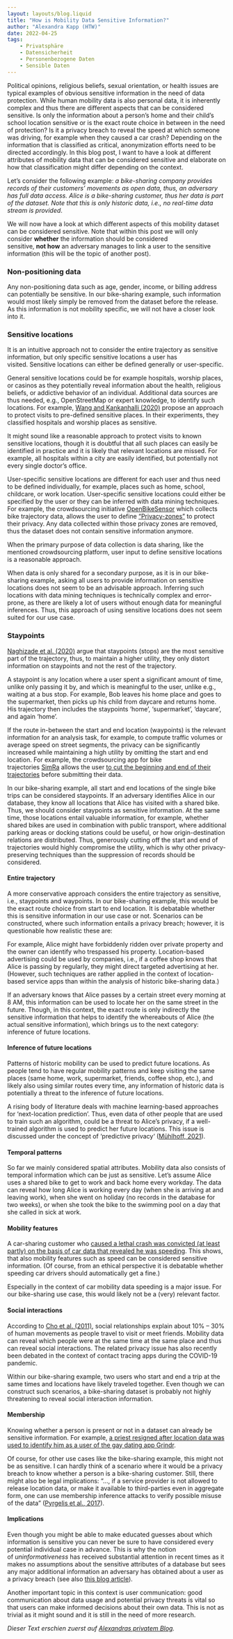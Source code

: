 ```yaml
---
layout: layouts/blog.liquid
title: "How is Mobility Data Sensitive Information?"
author: "Alexandra Kapp (HTW)"
date: 2022-04-25
tags: 
    - Privatsphäre
    - Datensicherheit
    - Personenbezogene Daten
    - Sensible Daten
---
```


Political opinions, religious beliefs, sexual orientation, or health issues are typical examples of obvious sensitive information in the need of data protection. While human mobility data is also personal data, it is inherently complex and thus there are different aspects that can be considered sensitive. Is only the information about a person’s home and their child’s school location sensitive or is the exact route choice in between in the need of protection? Is it a privacy breach to reveal the speed at which someone was driving, for example when they caused a car crash? Depending on the information that is classified as critical, anonymization efforts need to be directed accordingly. In this blog post, I want to have a look at different attributes of mobility data that can be considered sensitive and elaborate on how that classification might differ depending on the context.

Let’s consider the following example: _a bike-sharing company provides records of their customers’ movements as open data, thus, an adversary has full data access. Alice is a bike-sharing customer, thus her data is part of the dataset. Note that this is only historic data, i.e., no real-time data stream is provided_.

We will now have a look at which different aspects of this mobility dataset can be considered sensitive. Note that within this post we will only consider **whether** the information should be considered sensitive, **not how** an adversary manages to link a user to the sensitive information (this will be the topic of another post).

### Non-positioning data

Any non-positioning data such as age, gender, income, or billing address can potentially be sensitive. In our bike-sharing example, such information would most likely simply be removed from the dataset before the release. As this information is not mobility specific, we will not have a closer look into it.

### Sensitive locations

It is an intuitive approach not to consider the entire trajectory as sensitive information, but only specific sensitive locations a user has visited. Sensitive locations can either be defined generally or user-specific.

General sensitive locations could be for example hospitals, worship places, or casinos as they potentially reveal information about the health, religious beliefs, or addictive behavior of an individual. Additional data sources are thus needed, e.g., OpenStreetMap or expert knowledge, to identify such locations. For example, [Wang and Kankanhalli (2020)](https://www.sciencedirect.com/science/article/pii/S016740482030225X) propose an approach to protect visits to pre-defined sensitive places. In their experiments, they classified hospitals and worship places as sensitive.

It might sound like a reasonable approach to protect visits to known sensitive locations, though it is doubtful that all such places can easily be identified in practice and it is likely that relevant locations are missed. For example, all hospitals within a city are easily identified, but potentially not every single doctor’s office.

User-specific sensitive locations are different for each user and thus need to be defined individually, for example, places such as home, school, childcare, or work location. User-specific sensitive locations could either be specified by the user or they can be inferred with data mining techniques. For example, the crowdsourcing initiative [OpenBikeSensor](https://www.openbikesensor.org/) which collects bike trajectory data, allows the user to define [“Privacy-zones”](https://www.openbikesensor.org/docs/user-guide/privacy-zones/) to protect their privacy. Any data collected within those privacy zones are removed, thus the dataset does not contain sensitive information anymore.

When the primary purpose of data collection is data sharing, like the mentioned crowdsourcing platform, user input to define sensitive locations is a reasonable approach.

When data is only shared for a secondary purpose, as it is in our bike-sharing example, asking all users to provide information on sensitive locations does not seem to be an advisable approach. Inferring such locations with data mining techniques is technically complex and error-prone, as there are likely a lot of users without enough data for meaningful inferences. Thus, this approach of using sensitive locations does not seem suited for our use case.

### Staypoints

[Naghizade et al. (2020)](https://dl.acm.org/doi/abs/10.1145/3363449) argue that staypoints (stops) are the most sensitive part of the trajectory, thus, to maintain a higher utility, they only distort information on staypoints and not the rest of the trajectory.

A staypoint is any location where a user spent a significant amount of time, unlike only passing it by, and which is meaningful to the user, unlike e.g., waiting at a bus stop. For example, Bob leaves his home place and goes to the supermarket, then picks up his child from daycare and returns home. His trajectory then includes the staypoints ‘home’, ‘supermarket’, ‘daycare’, and again ‘home’.

If the route in-between the start and end location (waypoints) is the relevant information for an analysis task, for example, to compute traffic volumes or average speed on street segments, the privacy can be significantly increased while maintaining a high utility by omitting the start and end location. For example, the crowdsourcing app for bike trajectories [SimRa](https://www.digital-future.berlin/forschung/projekte/simra/) allows the user [to cut the beginning and end of their trajectories](http://www.mcc.tu-berlin.de/fileadmin/fg344/simra/SimRa_Anleitung_IOS.pdf) before submitting their data.

In our bike-sharing example, all start and end locations of the single bike trips can be considered staypoints. If an adversary identifies Alice in our database, they know all locations that Alice has visited with a shared bike. Thus, we should consider staypoints as sensitive information. At the same time, those locations entail valuable information, for example, whether shared bikes are used in combination with public transport, where additional parking areas or docking stations could be useful, or how origin-destination relations are distributed. Thus, generously cutting off the start and end of trajectories would highly compromise the utility, which is why other privacy-preserving techniques than the suppression of records should be considered.

#### Entire trajectory

A more conservative approach considers the entire trajectory as sensitive, i.e., staypoints and waypoints. In our bike-sharing example, this would be the exact route choice from start to end location. It is debatable whether this is sensitive information in our use case or not. Scenarios can be constructed, where such information entails a privacy breach; however, it is questionable how realistic these are:

For example, Alice might have forbiddenly ridden over private property and the owner can identify who trespassed his property. Location-based advertising could be used by companies, i.e., if a coffee shop knows that Alice is passing by regularly, they might direct targeted advertising at her. (However, such techniques are rather applied in the context of location-based service apps than within the analysis of historic bike-sharing data.)

If an adversary knows that Alice passes by a certain street every morning at 8 AM, this information can be used to locate her on the same street in the future. Though, in this context, the exact route is only indirectly the sensitive information that helps to identify the whereabouts of Alice (the actual sensitive information), which brings us to the next category: inference of future locations.

#### Inference of future locations

Patterns of historic mobility can be used to predict future locations. As people tend to have regular mobility patterns and keep visiting the same places (same home, work, supermarket, friends, coffee shop, etc.), and likely also using similar routes every time, any information of historic data is potentially a threat to the inference of future locations.

A rising body of literature deals with machine learning-based approaches for ‘next-location prediction’. Thus, even data of other people that are used to train such an algorithm, could be a threat to Alice’s privacy, if a well-trained algorithm is used to predict her future locations. This issue is discussed under the concept of ‘predictive privacy‘ ([Mühlhoff, 2021](https://link.springer.com/article/10.1007/s10676-021-09606-x)).

#### Temporal patterns

So far we mainly considered spatial attributes. Mobility data also consists of temporal information which can be just as sensitive. Let’s assume Alice uses a shared bike to get to work and back home every workday. The data can reveal how long Alice is working every day (when she is arriving at and leaving work), when she went on holiday (no records in the database for two weeks), or when she took the bike to the swimming pool on a day that she called in sick at work.

#### Mobility features

A car-sharing customer who [caused a lethal crash was convicted (at least partly) on the basis of car data that revealed he was speeding](https://www.sueddeutsche.de/auto/datenerfassung-im-fahrzeug-das-auto-wird-zum-zeuge-der-anklage-1.3097958). This shows, that also mobility features such as speed can be considered sensitive information. (Of course, from an ethical perspective it is debatable whether speeding car drivers should automatically get a fine.)

Especially in the context of car mobility data speeding is a major issue. For our bike-sharing use case, this would likely not be a (very) relevant factor.

#### Social interactions

According to [Cho et al. (2011)](https://dl.acm.org/doi/abs/10.1145/2020408.2020579), social relationships explain about 10% – 30% of human movements as people travel to visit or meet friends. Mobility data can reveal which people were at the same time at the same place and thus can reveal social interactions. The related privacy issue has also recently been debated in the context of contact tracing apps during the COVID-19 pandemic.

Within our bike-sharing example, two users who start and end a trip at the same times and locations have likely traveled together. Even though we can construct such scenarios, a bike-sharing dataset is probably not highly threatening to reveal social interaction information.

#### Membership

Knowing whether a person is present or not in a dataset can already be sensitive information. For example, [a priest resigned after location data was used to identify him as a user of the gay dating app Grindr](https://www.vice.com/en/article/pkbxp8/grindr-location-data-priest-weaponization-app).

Of course, for other use cases like the bike-sharing example, this might not be as sensitive. I can hardly think of a scenario where it would be a privacy breach to know whether a person is a bike-sharing customer. Still, there might also be legal implications: “…, if a service provider is not allowed to release location data, or make it available to third-parties even in aggregate form, one can use membership inference attacks to verify possible misuse of the data” ([Pyrgelis et al., 2017](https://arxiv.org/abs/1708.06145)).

#### Implications

Even though you might be able to make educated guesses about which information is sensitive you can never be sure to have considered every potential individual case in advance. This is why the notion of _uninformativeness_ has received substantial attention in recent times as it makes no assumptions about the sensitive attributes of a database but sees any major additional information an adversary has obtained about a user as a privacy breach (see also [this blog article](https://wordpress.com/post/alexandrakapp.blog/396)).

Another important topic in this context is user communication: good communication about data usage and potential privacy threats is vital so that users can make informed decisions about their own data. This is not as trivial as it might sound and it is still in the need of more research.

_Dieser Text erschien zuerst auf [Alexandras privatem Blog](https://alexandrakapp.blog/)._
